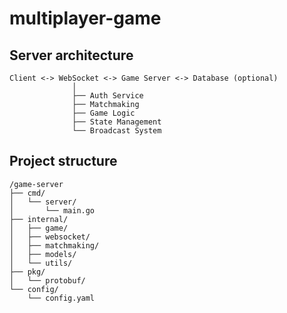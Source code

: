 # multiplayer-game

## Server architecture

```text
Client <-> WebSocket <-> Game Server <-> Database (optional)
              │
              ├── Auth Service
              ├── Matchmaking
              ├── Game Logic
              ├── State Management
              └── Broadcast System
```

## Project structure

```text
/game-server
├── cmd/
│   └── server/
│       └── main.go
├── internal/
│   ├── game/
│   ├── websocket/
│   ├── matchmaking/
│   ├── models/
│   └── utils/
├── pkg/
│   └── protobuf/
└── config/
    └── config.yaml
```
